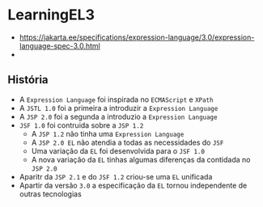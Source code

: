 # LearningEL3
- https://jakarta.ee/specifications/expression-language/3.0/expression-language-spec-3.0.html
- 
## História
- A `Expression Language` foi inspirada no `ECMAScript` e `XPath`
- A `JSTL 1.0` foi a primeira a introduzir a `Expression Language`
- A `JSP 2.0` foi a segunda a introduzio a `Expression Language`
- `JSF 1.0` foi contruida sobre a `JSP 1.2`
  - A `JSP 1.2` não tinha uma `Expression Language`
  - A `JSP 2.0 EL` não atendia a todas as necessidades do `JSF`
  - Uma variação da `EL` foi desenvolvida para o `JSF 1.0`
  - A nova variação da `EL` tinhas algumas diferenças da  contidada no `JSP 2.0`
- Aparitr da `JSP 2.1` e do `JSF 1.2` criou-se uma `EL` unificada
- Apartir da versão `3.0` a especificação da `EL` tornou independente de outras tecnologias
